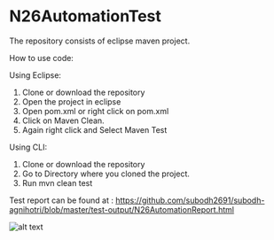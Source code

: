 # N26AutomationTest

The repository consists of eclipse maven project.

How to use code:

Using Eclipse:

1. Clone or download the repository
2. Open the project in eclipse
3. Open pom.xml or right click on pom.xml
4. Click on Maven Clean.
5. Again right click and Select Maven Test

Using CLI:

1. Clone or download the repository
2. Go to Directory where you cloned the project.
3. Run mvn clean test

Test report can be found at : https://github.com/subodh2691/subodh-agnihotri/blob/master/test-output/N26AutomationReport.html

![alt text](https://github.com/subodh2691/subodh-agnihotri/tree/master/test-output/Report.png)
